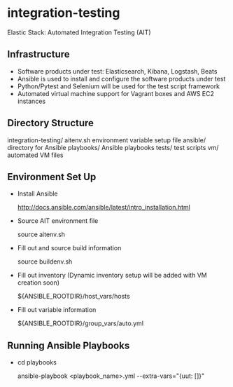 # integration-testing

Elastic Stack: Automated Integration Testing (AIT)

## Infrastructure

 - Software products under test: Elasticsearch, Kibana, Logstash, Beats
 - Ansible is used to install and configure the software products under test
 - Python/Pytest and Selenium will be used for the test script framework
 - Automated virtual machine support for Vagrant boxes and AWS EC2 instances 

## Directory Structure

integration-testing/
  aitenv.sh        environment variable setup file
  ansible/         directory for Ansible 
  playbooks/       Ansible playbooks 
  tests/           test scripts
  vm/              automated VM files
 
## Environment Set Up

* Install Ansible 

  http://docs.ansible.com/ansible/latest/intro_installation.html

* Source AIT environment file

  source aitenv.sh 

* Fill out and source build information 
  
  source buildenv.sh 
 
* Fill out inventory 
  (Dynamic inventory setup will be added with VM creation soon)
  
  ${ANSIBLE_ROOTDIR}/host_vars/hosts
 
* Fill out variable information
 
  ${ANSIBLE_ROOTDIR}/group_vars/auto.yml
 
## Running Ansible Playbooks 

* cd playbooks 

  ansible-playbook <playbook_name>.yml --extra-vars="{uut: [<hostname>]}"
